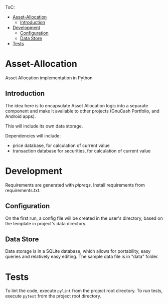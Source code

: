 ToC:
- [Asset-Allocation](#asset-allocation)
    - [Introduction](#introduction)
- [Development](#development)
    - [Configuration](#configuration)
    - [Data Store](#data-store)
- [Tests](#tests)

# Asset-Allocation
Asset Allocation implementation in Python

## Introduction 

The idea here is to encapsulate Asset Allocation logic into a separate component and make it available to other projects (GnuCash Portfolio, and Android apps).

This will include its own data storage.

Dependencies will include:
- price database, for calculation of current value
- transaction database for securities, for calculation of current value

# Development

Requirements are generated with _pipreqs_. Install requirements from requirements.txt.

## Configuration

On the first run, a config file will be created in the user's directory, based on the template in project's data directory.

## Data Store

Data storage is in a SQLite database, which allows for portability, easy queries and relatively easy editing.
The sample data file is in "data" folder.

# Tests

To lint the code, execute `pylint` from the project root directory.
To run tests, execute `pytest` from the project root directory.
